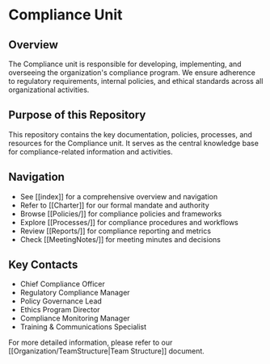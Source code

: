 # Compliance Unit

## Overview
The Compliance unit is responsible for developing, implementing, and overseeing the organization's compliance program. We ensure adherence to regulatory requirements, internal policies, and ethical standards across all organizational activities.

## Purpose of this Repository
This repository contains the key documentation, policies, processes, and resources for the Compliance unit. It serves as the central knowledge base for compliance-related information and activities.

## Navigation
- See [[index]] for a comprehensive overview and navigation
- Refer to [[Charter]] for our formal mandate and authority
- Browse [[Policies/]] for compliance policies and frameworks
- Explore [[Processes/]] for compliance procedures and workflows
- Review [[Reports/]] for compliance reporting and metrics
- Check [[MeetingNotes/]] for meeting minutes and decisions

## Key Contacts
- Chief Compliance Officer
- Regulatory Compliance Manager
- Policy Governance Lead
- Ethics Program Director
- Compliance Monitoring Manager
- Training & Communications Specialist

For more detailed information, please refer to our [[Organization/TeamStructure|Team Structure]] document.
